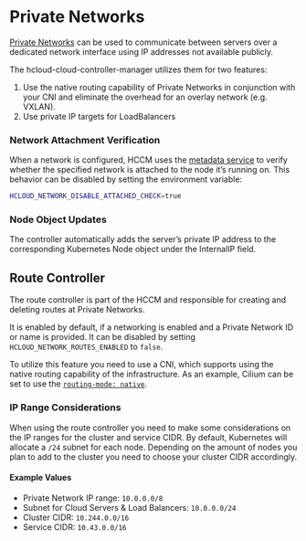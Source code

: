 # Private Networks

[Private Networks](https://docs.hetzner.cloud/#networks) can be used to communicate between servers over a dedicated network interface using IP addresses not available publicly.

The hcloud-cloud-controller-manager utilizes them for two features:

1. Use the native routing capability of Private Networks in conjunction with your CNI and eliminate the overhead for an overlay network (e.g. VXLAN).
2. Use private IP targets for LoadBalancers

### Network Attachment Verification

When a network is configured, HCCM uses the [metadata service](https://docs.hetzner.cloud/#server-metadata) to verify whether the specified network is attached to the node it’s running on. This behavior can be disabled by setting the environment variable:

```bash
HCLOUD_NETWORK_DISABLE_ATTACHED_CHECK=true
```

### Node Object Updates

The controller automatically adds the server’s private IP address to the corresponding Kubernetes Node object under the InternalIP field.

## Route Controller

The route controller is part of the HCCM and responsible for creating and deleting routes at Private Networks.

It is enabled by default, if a networking is enabled and a Private Network ID or name is provided. It can be disabled by setting `HCLOUD_NETWORK_ROUTES_ENABLED` to `false`.

To utilize this feature you need to use a CNI, which supports using the native routing capability of the infrastructure. As an example, Cilium can be set to use the [`routing-mode: native`](https://docs.cilium.io/en/stable/network/concepts/routing/#native-routing).

### IP Range Considerations

When using the route controller you need to make some considerations on the IP ranges for the cluster and service CIDR. By default, Kubernetes will allocate a `/24` subnet for each node. Depending on the amount of nodes you plan to add to the cluster you need to choose your cluster CIDR accordingly.

#### Example Values

- Private Network IP range: `10.0.0.0/8`
- Subnet for Cloud Servers & Load Balancers: `10.0.0.0/24`
- Cluster CIDR: `10.244.0.0/16`
- Service CIDR: `10.43.0.0/16`
